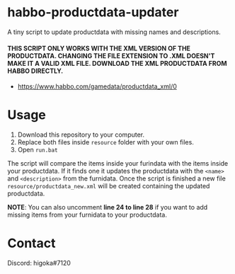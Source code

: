 # habbo-productdata-updater
A tiny script to update productdata with missing names and descriptions.

#### THIS SCRIPT ONLY WORKS WITH THE **XML VERSION** OF THE PRODUCTDATA. CHANGING THE FILE EXTENSION TO .XML **DOESN'T MAKE IT A VALID XML FILE**. DOWNLOAD THE XML PRODUCTDATA FROM HABBO DIRECTLY. 
- https://www.habbo.com/gamedata/productdata_xml/0

# Usage
1. Download this repository to your computer.
2. Replace both files inside `resource` folder with your own files.
3. Open `run.bat` 

The script will compare the items inside your furindata with the items inside your productdata. If it finds one it updates the productdata with the `<name>` and `<description>` from the furnidata. Once the script is finished a new file `resource/productdata_new.xml` will be created containing the updated productdata.
 
**NOTE**: You can also uncomment **line 24 to line 28** if you want to add missing items from your furnidata to your productdata.

# Contact
Discord: higoka#7120
